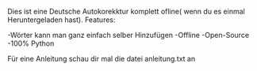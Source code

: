 Dies ist eine Deutsche Autokorekktur komplett ofline( wenn du es einmal Heruntergeladen hast).
Features:


  -Wörter kann man ganz einfach selber Hinzufügen
  -Offline
  -Open-Source
  -100% Python

Für eine Anleitung schau dir mal die datei anleitung.txt an
